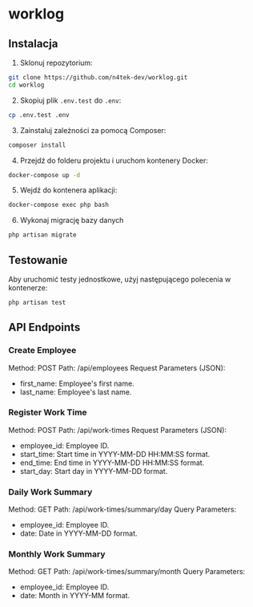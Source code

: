 # worklog

## Instalacja

1. Sklonuj repozytorium:

```bash
git clone https://github.com/n4tek-dev/worklog.git
cd worklog
```

2. Skopiuj plik `.env.test` do `.env`:

```bash
cp .env.test .env
```

3. Zainstaluj zależności za pomocą Composer:

```bash
composer install
```

4. Przejdź do folderu projektu i uruchom kontenery Docker:

```bash
docker-compose up -d
```

5. Wejdź do kontenera aplikacji:

```bash
docker-compose exec php bash
```

6. Wykonaj migrację bazy danych

```bash
php artisan migrate
```

## Testowanie

Aby uruchomić testy jednostkowe, użyj następującego polecenia w kontenerze:

```bash
php artisan test
```

## API Endpoints

### Create Employee
Method: POST
Path: /api/employees
Request Parameters (JSON):
- first_name: Employee's first name.
- last_name: Employee's last name.

### Register Work Time
Method: POST
Path: /api/work-times
Request Parameters (JSON):
- employee_id: Employee ID.
- start_time: Start time in YYYY-MM-DD HH:MM:SS format.
- end_time: End time in YYYY-MM-DD HH:MM:SS format.
- start_day: Start day in YYYY-MM-DD format.

### Daily Work Summary
Method: GET
Path: /api/work-times/summary/day
Query Parameters:
- employee_id: Employee ID.
- date: Date in YYYY-MM-DD format.

### Monthly Work Summary
Method: GET
Path: /api/work-times/summary/month
Query Parameters:
- employee_id: Employee ID.
- date: Month in YYYY-MM format.
